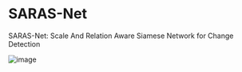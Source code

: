 # SARAS-Net
SARAS-Net: Scale And Relation Aware Siamese Network for Change Detection

![image](https://github.com/f64051041/SARAS-Net/blob/main/image/model.jpg)
